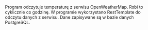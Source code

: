 Program odczytuje temperaturę z serwisu OpenWeatherMap. Robi to cyklicznie co godzinę.
W programie wykorzystano RestTemplate do odczytu danych z serwisu. Dane zapisywane są w bazie danych PostgreSQL.

